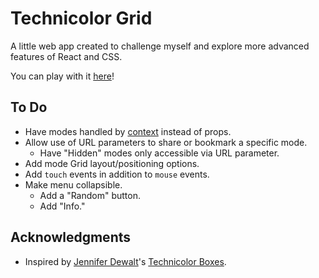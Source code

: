 # Technicolor Grid

A little web app created to challenge myself and explore more advanced features of React and CSS.

You can play with it [here](https://tobiasfunction.github.io/color-grid/)!

## To Do

- Have modes handled by [context](https://reactjs.org/docs/context.html) instead of props.
- Allow use of URL parameters to share or bookmark a specific mode.
    - Have "Hidden" modes only accessible via URL parameter.
- Add mode Grid layout/positioning options.
- Add `touch` events in addition to `mouse` events.
- Make menu collapsible.
    - Add a "Random" button.
    - Add "Info."

## Acknowledgments

- Inspired by [Jennifer Dewalt](https://github.com/jendewalt)'s [Technicolor Boxes](https://jenniferdewalt.com/technicolor_boxes.html).